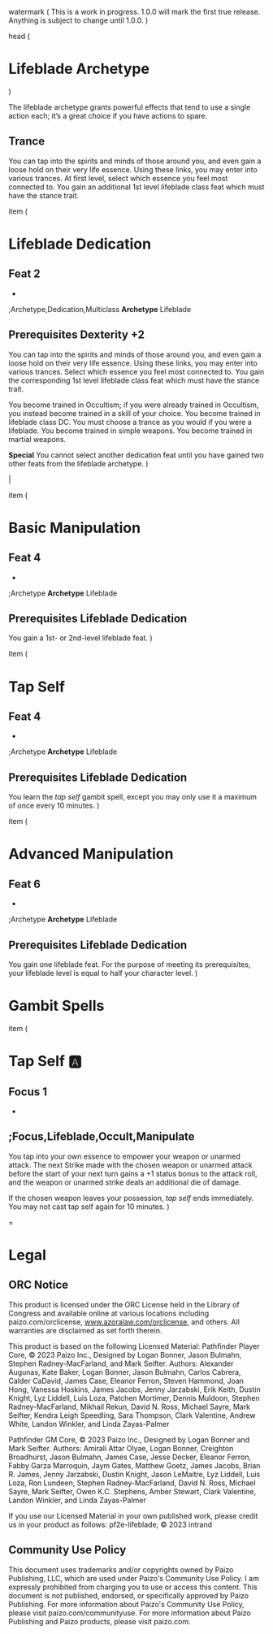 watermark (
This is a work in progress. 1.0.0 will mark the first true release. Anything is subject to change until 1.0.0.
)

head (
# Lifeblade Archetype
)

The lifeblade archetype grants powerful effects that tend to use a single action each; it’s a great choice if you have actions to spare.

## Trance

You can tap into the spirits and minds of those around you, and even gain a loose hold on their very life essence. Using these links, you may enter into various trances. At first level, select which essence you feel most connected to. You gain an additional 1st level lifeblade class feat which must have the stance trait.

item (
# Lifeblade Dedication
## Feat 2
-
;Archetype,Dedication,Multiclass
**Archetype** Lifeblade

**Prerequisites** Dexterity +2
-
You can tap into the spirits and minds of those around you, and even gain a loose hold on their very life essence. Using these links, you may enter into various trances. Select which essence you feel most connected to. You gain the corresponding 1st level lifeblade class feat which must have the stance trait.

You become trained in Occultism; if you were already trained in Occultism, you instead become trained in a skill of your choice. You become trained in lifeblade class DC. You must choose a trance as you would if you were a lifeblade. You become trained in simple weapons. You become trained in martial weapons.

**Special** You cannot select another dedication feat until you have gained two other feats from the lifeblade archetype.
)

|

item (
# Basic Manipulation
## Feat 4
-
;Archetype
**Archetype** Lifeblade

**Prerequisites** Lifeblade Dedication
-
You gain a 1st- or 2nd-level lifeblade feat.
)

item (
# Tap Self
## Feat 4
-
;Archetype
**Archetype** Lifeblade

**Prerequisites** Lifeblade Dedication
-
You learn the *tap self* gambit spell, except you may only use it a maximum of once every 10 minutes.
)

item (
# Advanced Manipulation
## Feat 6
-
;Archetype
**Archetype** Lifeblade

**Prerequisites** Lifeblade Dedication
-
You gain one lifeblade feat. For the purpose of meeting its prerequisites, your lifeblade level is equal to half your character level.
)

# Gambit Spells

item (
# Tap Self :a:
## Focus 1
-
;Focus,Lifeblade,Occult,Manipulate
-
You tap into your own essence to empower your weapon or unarmed attack. The next Strike made with the chosen weapon or unarmed attack before the start of your next turn gains a +1 status bonus to the attack roll, and the weapon or unarmed strike deals an additional die of damage.

If the chosen weapon leaves your possession, *tap self* ends immediately. You may not cast tap self again for 10 minutes.
)

=

# Legal

## ORC Notice

This product is licensed under the ORC License held in the Library
of Congress and available online at various locations including
paizo.com/orclicense, www.azoralaw.com/orclicense, and others.
All warranties are disclaimed as set forth therein.

This product is based on the following Licensed Material:
  Pathfinder Player Core, © 2023 Paizo Inc., Designed by Logan Bonner,
  Jason Bulmahn, Stephen Radney-MacFarland, and Mark Seifter.
  Authors: Alexander Augunas, Kate Baker, Logan Bonner, Jason Bulmahn,
  Carlos Cabrera, Calder CaDavid, James Case, Eleanor Ferron, Steven Hammond,
  Joan Hong, Vanessa Hoskins, James Jacobs, Jenny Jarzabski, Erik Keith,
  Dustin Knight, Lyz Liddell, Luis Loza, Patchen Mortimer, Dennis Muldoon,
  Stephen Radney-MacFarland, Mikhail Rekun, David N. Ross, Michael Sayre,
  Mark Seifter, Kendra Leigh Speedling, Sara Thompson, Clark Valentine,
  Andrew White, Landon Winkler, and Linda Zayas-Palmer

  Pathfinder GM Core, © 2023 Paizo Inc., Designed by Logan Bonner and Mark Seifter.
  Authors: Amirali Attar Olyae, Logan Bonner, Creighton Broadhurst, Jason Bulmahn,
  James Case, Jesse Decker, Eleanor Ferron, Fabby Garza Marroquin, Jaym Gates,
  Matthew Goetz, James Jacobs, Brian R. James, Jenny Jarzabski, Dustin Knight,
  Jason LeMaitre, Lyz Liddell, Luis Loza, Ron Lundeen, Stephen Radney-MacFarland,
  David N. Ross, Michael Sayre, Mark Seifter, Owen K.C. Stephens, Amber Stewart,
  Clark Valentine, Landon Winkler, and Linda Zayas-Palmer

If you use our Licensed Material in your own published work, please credit us in your product as follows:
  pf2e-lifeblade, © 2023 intrand


## Community Use Policy

This document uses trademarks and/or copyrights owned by Paizo Publishing, LLC, which are used under Paizo's Community Use Policy. I am expressly prohibited from charging you to use or access this content. This document is not published, endorsed, or specifically approved by Paizo Publishing. For more information about Paizo's Community Use Policy, please visit paizo.com/communityuse. For more information about Paizo Publishing and Paizo products, please visit paizo.com.
